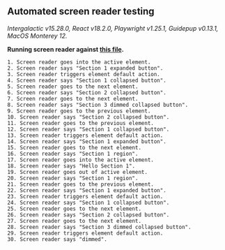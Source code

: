 ## Automated screen reader testing

_Intergalactic v15.28.0, React v18.2.0, Playwright v1.25.1,
Guidepup v0.13.1, MacOS Monterey 12._

**Running screen reader against [this file](https://github.com/semrush/intergalactic/blob/master/website/docs/components/accordion/examples/base.tsx).**

```
1. Screen reader goes into the active element.
2. Screen reader says "Section 1 expanded button".
3. Screen reader triggers element default action.
4. Screen reader says "Section 1 collapsed button".
5. Screen reader goes to the next element.
6. Screen reader says "Section 2 collapsed button".
7. Screen reader goes to the next element.
8. Screen reader says "Section 3 dimmed collapsed button".
9. Screen reader goes to the previous element.
10. Screen reader says "Section 2 collapsed button".
11. Screen reader goes to the previous element.
12. Screen reader says "Section 1 collapsed button".
13. Screen reader triggers element default action.
14. Screen reader says "Section 1 expanded button".
15. Screen reader goes to the next element.
16. Screen reader says "Section 1 region".
17. Screen reader goes into the active element.
18. Screen reader says "Hello Section 1".
19. Screen reader goes out of active element.
20. Screen reader says "Section 1 region".
21. Screen reader goes to the previous element.
22. Screen reader says "Section 1 expanded button".
23. Screen reader triggers element default action.
24. Screen reader says "Section 1 collapsed button".
25. Screen reader goes to the next element.
26. Screen reader says "Section 2 collapsed button".
27. Screen reader goes to the next element.
28. Screen reader says "Section 3 dimmed collapsed button".
29. Screen reader triggers element default action.
30. Screen reader says "dimmed".
```
